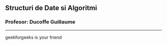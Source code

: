## Structuri de Date si Algoritmi
### Profesor: Ducoffe Guillaume
--------
geekforgeeks is your friend
